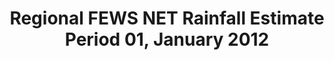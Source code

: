 ---
title: Regional FEWS NET Rainfall Estimate Period 01, January 2012
categories: 
    - data
geography: regional
partner: fews
cat: remote
year: 2012
layer: fews-net.sahel-fewsnet-rfe-period12011,devseed.sahel-africa-borders-land  
api:
embed:
source: <a href="http://fews.net">FEWS NET</a>   
license: Public Domain
updated: 3/28/12
description: This layer depicts the dekadal (10-day) rainfall estimate (RFE) based on RFE 2.0 algorithm and interpolation method produced by National Oceanic and Atmospheric Administration's (NOAA) Climate Prediction Center. Daily rainfall estimates are summed to produce dekadal totals. Additional information about RFE 2.0 can be found on the [African Rainfall Estimates data page](http://www.cpc.ncep.noaa.gov/products/fews/rfe.shtml). 
downloads:
    - type: geotiff
      link: http://dl.dropbox.com/u/72717685/fewsnet-rfe-period12011.zip
---